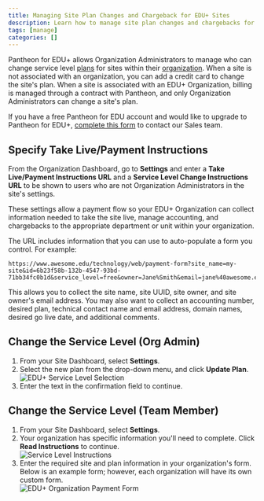 ```yaml
---
title: Managing Site Plan Changes and Chargeback for EDU+ Sites
description: Learn how to manage site plan changes and chargebacks for Pantheon EDU+ sites.
tags: [manage]
categories: []
---
```

Pantheon for EDU+ allows Organization Administrators to manage who can change service level [plans](https://pantheon.io/pricing) for sites within their [organization](/organizations/). When a site is not associated with an organization, you can add a credit card to change the site's plan. When a site is associated with an EDU+ Organization, billing is managed through a contract with Pantheon, and only Organization Administrators can change a site's plan.

If you have a free Pantheon for EDU account and would like to upgrade to Pantheon for EDU+, [complete this form](https://pantheon.io/pantheon-edu-plus) to contact our Sales team.

## Specify Take Live/Payment Instructions
From the Organization Dashboard, go to **Settings** and enter a **Take Live/Payment Instructions URL** and a **Service Level Change Instructions URL** to be shown to users who are not Organization Administrators in the site's settings.

These settings allow a payment flow so your EDU+ Organization can collect information needed to take the site live, manage accounting, and chargebacks to the appropriate department or unit within your organization.

The URL includes information that you can use to auto-populate a form you control. For example:
```
https://www.awesome.edu/technology/web/payment-form?site_name=my-site&id=6b23f58b-132b-4547-93bd-71bb34fc0b1d&service_level=free&owner=Jane%Smith&email=jane%40awesome.edu
```

This allows you to collect the site name, site UUID, site owner, and site owner's email address. You may also want to collect an accounting number, desired plan, technical contact name and email address, domain names, desired go live date, and additional comments.


## Change the Service Level (Org Admin)

1. From your Site Dashboard, select **Settings**.
2. Select the new plan from the drop-down menu, and click **Update Plan**.
![EDU+ Service Level Selection](/assets/images/dashboard/edu-site-selector.png)
3. Enter the text in the confirmation field to continue.

## Change the Service Level (Team Member)

1. From your Site Dashboard, select **Settings**.
2. Your organization has specific information you'll need to complete. Click **Read Instructions** to continue.  
![Service Level Instructions](/assets/images/dashboard/edu-read-instructions.png)
3. Enter the required site and plan information in your organization's form. Below is an example form; however, each organization will have its own custom form.   
![EDU+ Organization Payment Form](/assets/images/edu-payment-form.png)
